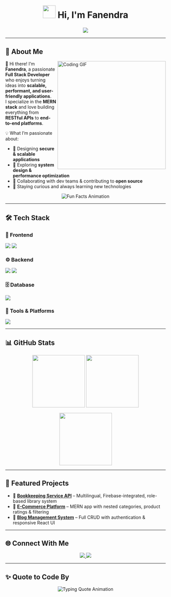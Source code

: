 <!-- Animated Header -->
<h1 align="center">
  <img src="https://em-content.zobj.net/source/microsoft-teams/337/waving-hand_1f44b.png" width="40px" /> 
  Hi, I'm Fanendra
</h1>

<h3 align="center">
  <img src="https://readme-typing-svg.herokuapp.com?font=Fira+Code&size=24&pause=1000&color=00F7FF&center=true&vCenter=true&width=650&lines=Full+Stack+Developer;MERN+Stack+Developer;Backend+Developer;Always+Learning+New+Tech!" />
</h3>

---

## 🚀 About Me  

<img align="right" alt="Coding GIF" src="https://media.giphy.com/media/qgQUggAC3Pfv687qPC/giphy.gif" width="340" />

👋 Hi there! I’m **Fanendra**, a passionate **Full Stack Developer** who enjoys turning ideas into **scalable, performant, and user-friendly applications**.  
I specialize in the **MERN stack** and love building everything from **RESTful APIs** to **end-to-end platforms**.  

💡 What I’m passionate about:  
- 🔭 Designing **secure & scalable applications**  
- 🌱 Exploring **system design & performance optimization**  
- 🤝 Collaborating with dev teams & contributing to **open source**  
- 🚀 Staying curious and always learning new technologies  

<p align="center">
  <img src="https://readme-typing-svg.herokuapp.com?font=Fira+Code&size=22&pause=1500&color=FF6F61&center=true&width=700&lines=I+debug+faster+with+music+🎶;Most+productive+while+coding+late+at+night+🌙" alt="Fun Facts Animation" />
</p>

---

## 🛠️ Tech Stack  

### 🎨 Frontend  
<p>
  <img src="https://skillicons.dev/icons?i=html,css,bootstrap,tailwind,js,ts,react" />
  <img src="https://img.shields.io/badge/React_Router-CA4245?style=for-the-badge&logo=react-router&logoColor=white" />
</p>

### ⚙️ Backend  
<p>
  <img src="https://skillicons.dev/icons?i=nodejs,express" />
  <img src="https://img.shields.io/badge/JWT-000000?style=for-the-badge&logo=jsonwebtokens&logoColor=white" />
</p>

### 🗄️ Database  
<p>
  <img src="https://skillicons.dev/icons?i=mysql,mongodb" />
</p>

### 🔧 Tools & Platforms  
<p>
  <img src="https://skillicons.dev/icons?i=git,github,postman,vscode" />
</p>

---

## 📊 GitHub Stats  

<p align="center">
  <img src="https://github-readme-stats.vercel.app/api?username=fanendrashelki&show_icons=true&theme=radical" height="165" />
  <img src="https://github-readme-streak-stats.herokuapp.com/?user=fanendrashelki&theme=radical" height="165" />
</p>  

<p align="center">
  <img src="https://github-readme-stats.vercel.app/api/top-langs/?username=fanendrashelki&layout=compact&theme=radical" height="165" />
</p>  

---

## 🌟 Featured Projects  

- 🚀 [**Bookkeeping Service API**](#) – Multilingual, Firebase-integrated, role-based library system  
- 🛒 [**E-Commerce Platform**](#) – MERN app with nested categories, product ratings & filtering  
- 📝 [**Blog Management System**](#) – Full CRUD with authentication & responsive React UI  

---

## 🌐 Connect With Me  

<p align="center">
  <a href="https://www.linkedin.com/in/fanendra-shelki" target="_blank">
    <img src="https://img.shields.io/badge/LinkedIn-0077B5?style=for-the-badge&logo=linkedin&logoColor=white" />
  </a>
  <a href="https://github.com/fanendrashelki" target="_blank">
    <img src="https://img.shields.io/badge/GitHub-12100E?style=for-the-badge&logo=github&logoColor=white" />
  </a>
</p>  

---

## ✨ Quote to Code By  

<p align="center">
  <img src="https://readme-typing-svg.herokuapp.com?font=Fira+Code&size=22&pause=1500&color=FFBD33&center=true&width=700&lines=Clean+Code+Always+Looks+Simple;Every+Bug+Teaches+You+Something;Code.+Debug.+Learn.+Repeat." alt="Typing Quote Animation" />
</p>
